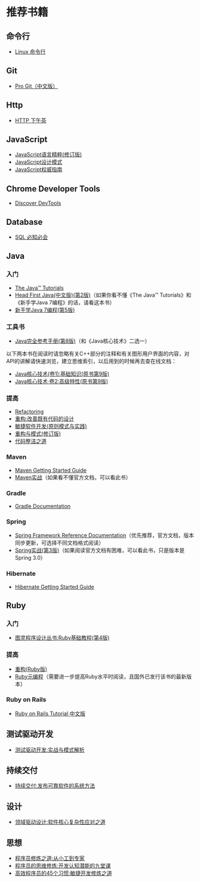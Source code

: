 # 推荐书籍

## 命令行

- [Linux 命令行](http://billie66.github.io/TLCL/)

## Git

- [Pro Git（中文版）](http://git.oschina.net/progit/)

## Http

- [HTTP 下午茶](http://book.haoduoshipin.com/tealeaf-http/#chinese)

## JavaScript

- [JavaScript语言精粹(修订版)](http://www.amazon.cn/dp/B0097CON2S)
- [JavaScript设计模式](http://product.dangdang.com/20511558.html)
- [JavaScript权威指南](https://www.amazon.cn/gp/product/B007VISQ1Y/ref=oh_aui_detailpage_o01_s00?ie=UTF8&psc=1)

## Chrome Developer Tools

- [Discover DevTools](https://www.codeschool.com/courses/discover-devtools)

## Database

- [SQL 必知必会](http://www.ituring.com.cn/book/1102)

## Java

### 入门

- [The Java™ Tutorials](http://docs.oracle.com/javase/tutorial/)
- [Head First Java(中文版)(第2版)](http://www.amazon.cn/dp/B0011ESWGI)（如果你看不懂《The Java™ Tutorials》和《新手学Java 7编程》的话，请看这本书）
- [新手学Java 7编程(第5版)](http://www.amazon.cn/dp/B0098WAJ2K)

### 工具书

- [Java完全参考手册(第8版)](http://www.amazon.cn/dp/B009O49XPQ)（和《Java核心技术》二选一）

以下两本书在阅读时请忽略有关C++部分的注释和有关图形用户界面的内容，对API的讲解请快速浏览，建立思维索引，以后用到的时候再去查在线文档：
- [Java核心技术(卷1):基础知识(原书第9版)](http://www.amazon.cn/dp/B00G9KF4JC)
- [Java核心技术·卷2:高级特性(原书第9版)](http://www.amazon.cn/dp/B00IK7SM6O)

### 提高

- [Refactoring](https://sourcemaking.com/refactoring)
- [重构:改善既有代码的设计](http://www.amazon.cn/dp/B003BY6PLK)
- [敏捷软件开发(原则模式与实践)](http://www.amazon.cn/dp/B00116MMA8)
- [重构与模式(修订版)](http://www.amazon.cn/dp/B00A9YD7A2)
- [代码整洁之道](http://www.amazon.cn/dp/B0031M9GHC)

### Maven

- [Maven Getting Started Guide](http://maven.apache.org/guides/getting-started/)
- [Maven实战](http://www.amazon.cn/dp/B004CLZ7BA)（如果看不懂官方文档，可以看此书）

### Gradle

- [Gradle Documentation](http://www.gradle.org/documentation)

### Spring

- [Spring Framework Reference Documentation](http://docs.spring.io/spring/docs/current/spring-framework-reference/)（优先推荐，官方文档，版本同步更新，可选择不同文档格式阅读）
- [Spring实战(第3版)](http://www.amazon.cn/dp/B00CY6UD2I)（如果阅读官方文档有困难，可以看此书，只是版本是Spring 3.0）

### Hibernate

- [Hibernate Getting Started Guide](http://docs.jboss.org/hibernate/orm/4.2/quickstart/en-US/html/index.html)

## Ruby

### 入门

- [图灵程序设计丛书:Ruby基础教程(第4版)](http://www.amazon.cn/dp/B00MQPU5BG)

### 提高

- [重构(Ruby版)](http://www.amazon.cn/dp/B003KRPG04)
- [Ruby元编程](http://www.amazon.cn/dp/B0073APSCK)（需要进一步提高Ruby水平时阅读，且国外已发行该书的最新版本）

### Ruby on Rails

- [Ruby on Rails Tutorial 中文版](http://railstutorial-china.org/read/)

## 测试驱动开发

- [测试驱动开发:实战与模式解析](http://www.amazon.cn/dp/B00EYV9KLG)

## 持续交付

- [持续交付:发布可靠软件的系统方法](http://www.amazon.cn/dp/B005V9BB1M)

## 设计

- [领域驱动设计:软件核心复杂性应对之道](http://www.amazon.cn/dp/B004BA21U2)

## 思想

- [程序员修炼之道:从小工到专家](http://www.amazon.cn/dp/B004GV08CY)
- [程序员的思维修炼:开发认知潜能的九堂课](http://www.amazon.cn/dp/B004GCCAFQ)
- [高效程序员的45个习惯:敏捷开发修炼之道](http://www.amazon.cn/dp/B0033WSFAO)
